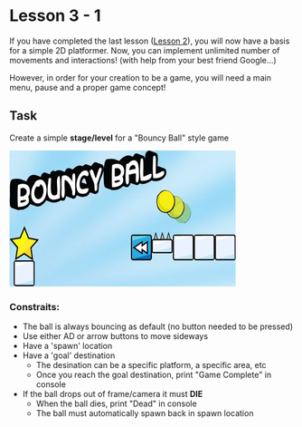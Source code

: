 # Lesson 3 - 1
If you have completed the last lesson ([Lesson 2](https://github.com/mike0295/Unity-Game-Development/blob/master/Study/Beginner/Lesson2.md)), you will now have a basis for a simple 2D platformer.
Now, you can implement unlimited number of movements and interactions! (with help from your best friend Google...)

However, in order for your creation to be a game, you will need a main menu, pause and a proper game concept!

## Task
Create a simple **stage/level** for a "Bouncy Ball" style game

<img src="https://github.com/mike0295/Unity-Game-Development/blob/master/Study/photos/1_bouncy_ball.jpg">


### Constraits:
* The ball is always bouncing as default (no button needed to be pressed)
* Use either AD or arrow buttons to move sideways
* Have a 'spawn' location
* Have a 'goal' destination
  + The desination can be a specific platform, a specific area, etc
  + Once you reach the goal destination, print "Game Complete" in console
* If the ball drops out of frame/camera it must **DIE**
  + When the ball dies, print "Dead" in console
  + The ball must automatically spawn back in spawn location

